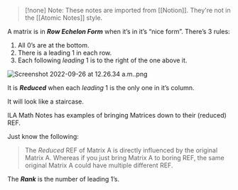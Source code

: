 > [!none] Note:
> These notes are imported from [[Notion]]. They're not in the [[Atomic Notes]] style. 

A matrix is in ***Row Echelon Form*** when it’s in it’s “nice form”. There’s 3 rules:

1. All $0$’s are at the bottom.  
2. There is a leading $1$ in each row. 
3. Each following *leading* $1$ is to the right of the one above it. 

![Screenshot 2022-09-26 at 12.26.34 a.m..png](https://s3-us-west-2.amazonaws.com/secure.notion-static.com/623eb34f-21f7-402e-b183-f7c646965005/Screenshot_2022-09-26_at_12.26.34_a.m..png)

It is ***Reduced*** when each *leading* $1$ is the only one in it’s column. 

It will look like a staircase. 

ILA Math Notes has examples of bringing Matrices down to their (reduced) REF. 

Just know the following:

> The *Reduced* REF of Matrix A is directly influenced by the original Matrix A. Whereas if you just bring Matrix A to boring REF, the same original Matrix A could have multiple different REF.
> 

The ***Rank*** is the number of leading 1’s.